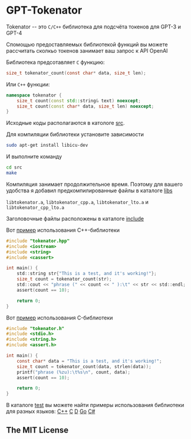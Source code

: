 # GPT-Tokenator

Tokenator -- это `C/C++` библиотека для подсчёта токенов для GPT-3 и GPT-4

Спомощью предоставляемых библиотекой функций вы можете рассчитать сколкьо токенов занимает ваш запрос к API OpenAI

Библиотека предсотавляет `C` функцию:
```c
size_t tokenator_count(const char* data, size_t len);

```

Или `C++` функции:

```cpp
namespace tokenator {
    size_t count(const std::string& text) noexcept;
    size_t count(const char* data, size_t len) noexcept;
}
```

Исходные коды располагаются в катологе [src](src).

Для компиляции библиотеки установите зависимости
```bash
sudo apt-get install libicu-dev
```
И выполните команду

```bash
cd src
make
```
Компиляция занимает продолжительное время. Поэтому для вашего удобства я добавил
предкомпилированные файлы в каталоге [libs](libs)

`libtokenator.a`, `libtokenator_cpp.a`, `libtokenator_lto.a` и `libtokenator_cpp_lto.a`

Заголовочные файлы расположены в каталоге [include](include)

Вот [пример](test/tok_count.cpp) использования C++-библиотеки
```c
#include "tokenator.hpp"
#include <iostream>
#include <string>
#include <cassert>

int main() {
    std::string str{"This is a test, and it's working!"};
    size_t count = tokenator_count(str);
    std::cout << "phrase (" << count << " ):\t" << str << std::endl;
    assert(count == 10);

    return 0;
}
```

Вот [пример](test/tok_count_c.c) использования C-библиотеки
```c
#include "tokenator.h"
#include <stdio.h>
#include <string.h>
#include <assert.h>

int main() {
    const char* data = "This is a test, and it's working!";
    size_t count = tokenator_count(data, strlen(data));
    printf("phrase (%zu):\t%s\n", count, data);
    assert(count == 10);

    return 0;
}
```

В каталоге [test](test) вы можете найти примеры использования библиотеки для разных языков:
[C++](test/tok_count.cpp)
[C](test/tok_count_c.c)
[D](test/tok_count_d.d)
[Go](test/tok_count_go.go)
[C#](test/tok_count_cs/Program.cs)

## The MIT License
